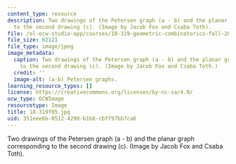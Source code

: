 ```yaml
---
content_type: resource
description: Two drawings of the Petersen graph (a - b) and the planar graph corresponding
  to the second drawing (c). (Image by Jacob Fox and Csaba Toth).
file: /ol-ocw-studio-app/courses/18-319-geometric-combinatorics-fall-2005/351eee6b05124290b1b8cbff97bb7ca6_18-319f05.jpg
file_size: 62121
file_type: image/jpeg
image_metadata:
  caption: Two drawings of the Petersen graph (a - b) and the planar graph corresponding
    to the second drawing (c). (Image by Jacob Fox and Csaba Toth.)
  credit: ''
  image-alt: (a-b) Petersen graphs.
learning_resource_types: []
license: https://creativecommons.org/licenses/by-nc-sa/4.0/
ocw_type: OCWImage
resourcetype: Image
title: 18-319f05.jpg
uid: 351eee6b-0512-4290-b1b8-cbff97bb7ca6
---
```

Two drawings of the Petersen graph (a - b) and the planar graph corresponding to the second drawing (c). (Image by Jacob Fox and Csaba Toth).